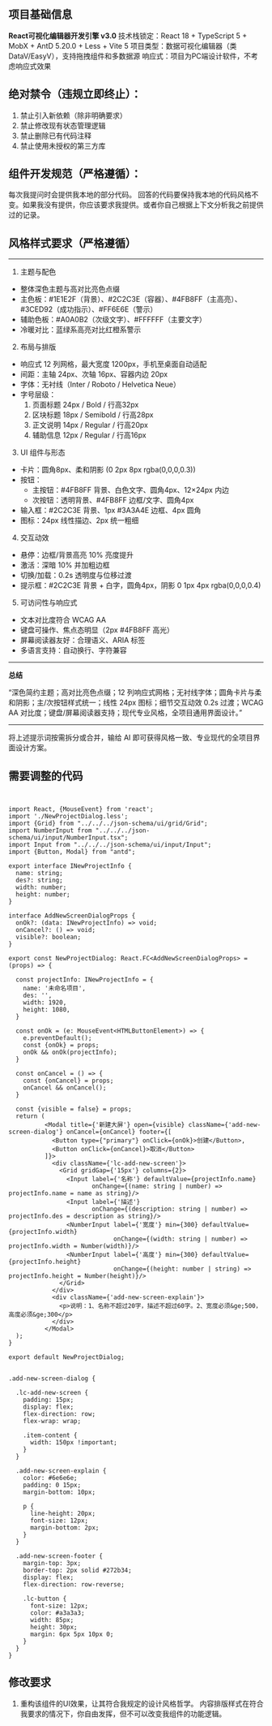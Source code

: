 ## 项目基础信息

**React可视化编辑器开发引擎 v3.0**
技术栈锁定：React 18 + TypeScript 5 + MobX + AntD 5.20.0 + Less + Vite 5
项目类型：数据可视化编辑器（类DataV/EasyV），支持拖拽组件和多数据源
响应式：项目为PC端设计软件，不考虑响应式效果

## 绝对禁令（违规立即终止）：

1. 禁止引入新依赖（除非明确要求）
2. 禁止修改现有状态管理逻辑
3. 禁止删除已有代码注释
4. 禁止使用未授权的第三方库

## 组件开发规范（严格遵循）：

每次我提问时会提供我本地的部分代码。 回答的代码要保持我本地的代码风格不变。如果我没有提供，你应该要求我提供。或者你自己根据上下文分析我之前提供过的记录。

## 风格样式要求（严格遵循）

---

1. 主题与配色

- 整体深色主题与高对比亮色点缀
- 主色板：#1E1E2F（背景）、#2C2C3E（容器）、#4FB8FF（主高亮）、#3CED92（成功指示）、#FF6E6E（警示）
- 辅助色板：#A0A0B2（次级文字）、#FFFFFF（主要文字）
- 冷暖对比：蓝绿系高亮对比红橙系警示

2. 布局与排版

- 响应式 12 列网格，最大宽度 1200px，手机至桌面自动适配
- 间距：主轴 24px、次轴 16px、容器内边 20px
- 字体：无衬线（Inter / Roboto / Helvetica Neue）
- 字号层级：
    1. 页面标题 24px / Bold / 行高32px
    2. 区块标题 18px / Semibold / 行高28px
    3. 正文说明 14px / Regular / 行高20px
    4. 辅助信息 12px / Regular / 行高16px

3. UI 组件与形态

- 卡片：圆角8px、柔和阴影 (0 2px 8px rgba(0,0,0,0.3))
- 按钮：
    - 主按钮：#4FB8FF 背景、白色文字、圆角4px、12×24px 内边
    - 次按钮：透明背景、#4FB8FF 边框/文字、圆角4px
- 输入框：#2C2C3E 背景、1px #3A3A4E 边框、4px 圆角
- 图标：24px 线性描边、2px 统一粗细

4. 交互动效

- 悬停：边框/背景高亮 10% 亮度提升
- 激活：深暗 10% 并加粗边框
- 切换/加载：0.2s 透明度与位移过渡
- 提示框：#2C2C3E 背景 + 白字，圆角4px，阴影 0 1px 4px rgba(0,0,0,0.4)

5. 可访问性与响应式

- 文本对比度符合 WCAG AA
- 键盘可操作、焦点态明显（2px #4FB8FF 高光）
- 屏幕阅读器友好：合理语义、ARIA 标签
- 多语言支持：自动换行、字符兼容

---

**总结**

“深色简约主题；高对比亮色点缀；12 列响应式网格；无衬线字体；圆角卡片与柔和阴影；主/次按钮样式统一；线性 24px 图标；细节交互动效 0.2s 过渡；WCAG AA 对比度；键盘/屏幕阅读器支持；现代专业风格，全项目通用界面设计。”

---

将上述提示词按需拆分或合并，输给 AI 即可获得风格一致、专业现代的全项目界面设计方案。

## 需要调整的代码

```tsx


import React, {MouseEvent} from 'react';
import './NewProjectDialog.less';
import {Grid} from "../../../json-schema/ui/grid/Grid";
import NumberInput from "../../../json-schema/ui/input/NumberInput.tsx";
import Input from "../../../json-schema/ui/input/Input";
import {Button, Modal} from "antd";

export interface INewProjectInfo {
  name: string;
  des?: string;
  width: number;
  height: number;
}

interface AddNewScreenDialogProps {
  onOk?: (data: INewProjectInfo) => void;
  onCancel?: () => void;
  visible?: boolean;
}

export const NewProjectDialog: React.FC<AddNewScreenDialogProps> = (props) => {

  const projectInfo: INewProjectInfo = {
    name: '未命名项目',
    des: '',
    width: 1920,
    height: 1080,
  }

  const onOk = (e: MouseEvent<HTMLButtonElement>) => {
    e.preventDefault();
    const {onOk} = props;
    onOk && onOk(projectInfo);
  }

  const onCancel = () => {
    const {onCancel} = props;
    onCancel && onCancel();
  }

  const {visible = false} = props;
  return (
          <Modal title={'新建大屏'} open={visible} className={'add-new-screen-dialog'} onCancel={onCancel} footer={[
            <Button type={"primary"} onClick={onOk}>创建</Button>,
            <Button onClick={onCancel}>取消</Button>
          ]}>
            <div className={'lc-add-new-screen'}>
              <Grid gridGap={'15px'} columns={2}>
                <Input label={'名称'} defaultValue={projectInfo.name}
                       onChange={(name: string | number) => projectInfo.name = name as string}/>
                <Input label={'描述'}
                       onChange={(description: string | number) => projectInfo.des = description as string}/>
                <NumberInput label={'宽度'} min={300} defaultValue={projectInfo.width}
                             onChange={(width: string | number) => projectInfo.width = Number(width)}/>
                <NumberInput label={'高度'} min={300} defaultValue={projectInfo.height}
                             onChange={(height: number | string) => projectInfo.height = Number(height)}/>
              </Grid>
            </div>
            <div className={'add-new-screen-explain'}>
              <p>说明：1、名称不超过20字，描述不超过60字。2、宽度必须&ge;500，高度必须&ge;300</p>
            </div>
          </Modal>
  );
}

export default NewProjectDialog;
```

```less

.add-new-screen-dialog {

  .lc-add-new-screen {
    padding: 15px;
    display: flex;
    flex-direction: row;
    flex-wrap: wrap;

    .item-content {
      width: 150px !important;
    }
  }

  .add-new-screen-explain {
    color: #6e6e6e;
    padding: 0 15px;
    margin-bottom: 10px;

    p {
      line-height: 20px;
      font-size: 12px;
      margin-bottom: 2px;
    }
  }

  .add-new-screen-footer {
    margin-top: 3px;
    border-top: 2px solid #272b34;
    display: flex;
    flex-direction: row-reverse;

    .lc-button {
      font-size: 12px;
      color: #a3a3a3;
      width: 85px;
      height: 30px;
      margin: 6px 5px 10px 0;
    }
  }
}
```

## 修改要求

1. 重构该组件的UI效果，让其符合我规定的设计风格哲学。 内容排版样式在符合我要求的情况下，你自由发挥，但不可以改变我组件的功能逻辑。
